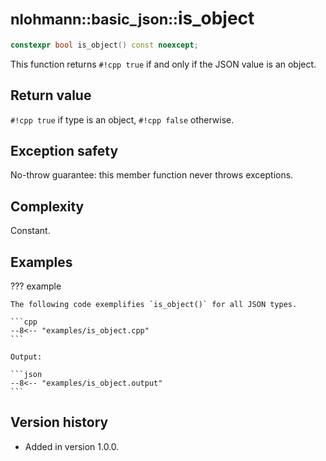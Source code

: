 # <small>nlohmann::basic_json::</small>is_object

```cpp
constexpr bool is_object() const noexcept;
```

This function returns `#!cpp true` if and only if the JSON value is an object.
    
## Return value

`#!cpp true` if type is an object, `#!cpp false` otherwise.

## Exception safety

No-throw guarantee: this member function never throws exceptions.

## Complexity

Constant.

## Examples

??? example

    The following code exemplifies `is_object()` for all JSON types.
    
    ```cpp
    --8<-- "examples/is_object.cpp"
    ```
    
    Output:
    
    ```json
    --8<-- "examples/is_object.output"
    ```

## Version history

- Added in version 1.0.0.
